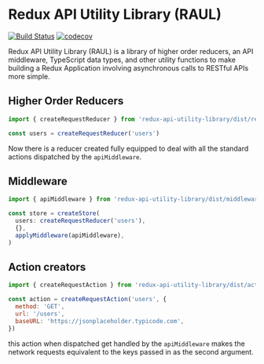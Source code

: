 # Redux API Utility Library (RAUL)

[![Build Status](https://travis-ci.org/sakoh/redux-api-utility-library.svg?branch=master)](https://travis-ci.org/sakoh/redux-api-utility-library)
[![codecov](https://codecov.io/gh/sakoh/redux-api-utility-library/branch/master/graph/badge.svg)](https://codecov.io/gh/sakoh/redux-api-utility-library)

Redux API Utility Library (RAUL) is a library of higher order reducers, an API middleware, TypeScript data types,
and other utility functions to make building a Redux Application involving asynchronous calls to RESTful APIs
more simple.

## Higher Order Reducers

```js
import { createRequestReducer } from 'redux-api-utility-library/dist/reducers'

const users = createRequestReducer('users')
```

Now there is a reducer created fully equipped to deal with all the standard actions dispatched by the `apiMiddleware`.

## Middleware

```js
import { apiMiddleware } from 'redux-api-utility-library/dist/middleware'

const store = createStore(
  users: createRequestReducer('users'),
  {},
  applyMiddleware(apiMiddleware),
)
```

## Action creators

```js
import { createRequestAction } from 'redux-api-utility-library/dist/actions'

const action = createRequestAction('users', {
  method: 'GET',
  url: '/users',
  baseURL: 'https://jsonplaceholder.typicode.com',
})
```

this action when dispatched get handled by the `apiMiddleware` makes the network requests equivalent to the keys passed in as the second argument.
